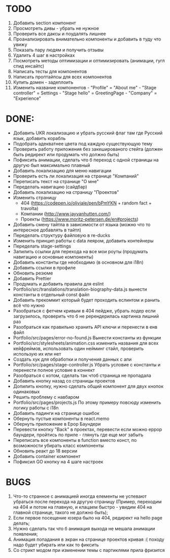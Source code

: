 # TODO

1. Добавить section компонент
2. Просмотреть дивы - убрать не нужное
3. Проверить все даксы и поудалять лишнее
4. Проанализировать внимательно компоненты и добавить в туду что увижу
5. Показать пару людям и получить отзывы
6. Удалить 4 шаг в настройках
7. Посмотреть методы оптимизации и оптимизировать (анимации, гугл спид инсайтс)
8. Написать тесты для компонентов
9. Написать проптайпсы для всех компонентов
10. Купить домен - задеплоить
11. Изменить название компонентов - "Profile" = "About me" - "Stage controller" = Settings - "Stage hello" = GreetingPage - "Company" = "Experience"

# DONE:

- Добавить UKR локализацию и убрать русский флаг там где Русский язык, добавить корабль
- Подобрать адекватнее цвета под каждую существующую тему
- Проверить работу приложения без закешированого стейта (должен быть редирект или продумать что должно быть)
- Пофиксить анимации, сделать что б переход с одной страницы на другую был максимально плавный
- Добавить локализацию для меню навигации
- Проверить есть ли локализация на странице "Компаний"
- Переписать текст на странице "О мне"
- Переделать навигацию (сайдбар)
- Добавить локализацию на страницу "Проектов"
- Изменить страницу
  - 404 (https://codepen.io/oliviale/pen/bPmYKN + random fact + travolta)
  - Компании (http://www.jayvanhutten.com/)
  - Проекты (https://www.moritz-petersen.de/en#projects)
- Добавить смену тайтла в зависимости от языка (можно что то интересное добавлять в тайтл)
- Переделать структуру файловую в re-ducks
- Изменить принцип работы с data леяром, добавить контейнеры
- Переделать stage-settings
- Запилить ссылки для перехода на все мои роуты (продумать навигацию и основные компоненты)
- Добавить константы где необходимо (в основном для i18n)
- Добавить ссылки в профиле
- Обновить резюме
- Добавить Prettier
- Продумать и добавить правила для eslint
- Portfolio/src/translations/translation-biography-data.js вынести константы в отдельный const файл
- Добавить прекоммит который будет проходить еслинтом и ранить всё что нужно
- Разобраться с фетчем кривым в 404 пейдже, убрать лодер если загрузилось, проверить что б не ререндерилась картинка лишний раз
- Разобраться как правильно хранить API ключи и перенести в енв файл
- Portfolio/src/pages/error-no-found.js Вынести константы из функции
- Portfolio/src/stylesheets/animation.css изменить названия для всех кейфреймов, использовать один нейминг стайл, проверить использую их или нет
- Cоздать хук для обработки и получения данных с апи
- Portfolio/src/pages/stage-controller.js Убрать условие с константы и перенести полное условие в коннект
- Разобраться с котом, сделать так чтоб страница не пропадала
- Добавить кнопку назад со страницы проектов
- Допилить кнопку, нужно сделать общий компонент для двух кнопок одинаковых
- Решить проблему с навбаром
- Portfolio/src/pages/projects.js По этому примеру повсюду изменить логику работы с i18n
- Добавить падинги на странице ошибок
- Обернуть пустые компоненты в react.memo
- Обернуть приложение в Ерор Баундери
- Перевести кнопку "Back" в проектах, перевести если можно еррор баундери, пройтись по приле - глянуть где еще мог забыть
- Переписать все компоненты в function вместо конст, по возможности убирать класс компоненты
- Обновить реакт до 18 версии
- Добавить container компонент
- Пофиксил GO кнопку на 4 шаге настроек

# BUGS

1. Что-то странное с анимацией иногда елементы не успевают убраться после перехода на другую страницу (Пример, переходим на 404 и потом на главную, и клацаем быстро - увидим 404 на главной странице, такого не должно быть);
2. Если первое посещение юзера было на 404, редирект на hello page делать;
3. Нужно сделать так что б анимация выхода не мешала анимации появления;
4. Анимация попадания в экран на странице проектов кривая :( походу надо будет убирать или как то фиксить
5. Со стрикт модом при изменении темы с партиклями прила фризится
